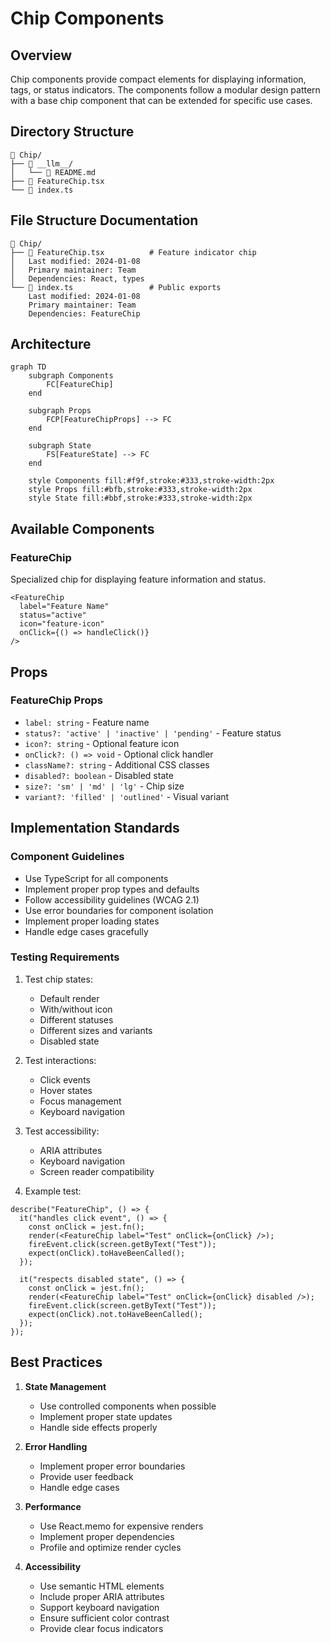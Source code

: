 # Chip Components

## Overview

Chip components provide compact elements for displaying information, tags, or status indicators. The components follow a modular design pattern with a base chip component that can be extended for specific use cases.

## Directory Structure

```
📁 Chip/
├── 📁 __llm__/
│   └── 📄 README.md
├── 📄 FeatureChip.tsx
└── 📄 index.ts
```

## File Structure Documentation

```
📁 Chip/
├── 📄 FeatureChip.tsx          # Feature indicator chip
│   Last modified: 2024-01-08
│   Primary maintainer: Team
│   Dependencies: React, types
└── 📄 index.ts                 # Public exports
    Last modified: 2024-01-08
    Primary maintainer: Team
    Dependencies: FeatureChip
```

## Architecture

```mermaid
graph TD
    subgraph Components
        FC[FeatureChip]
    end

    subgraph Props
        FCP[FeatureChipProps] --> FC
    end

    subgraph State
        FS[FeatureState] --> FC
    end

    style Components fill:#f9f,stroke:#333,stroke-width:2px
    style Props fill:#bfb,stroke:#333,stroke-width:2px
    style State fill:#bbf,stroke:#333,stroke-width:2px
```

## Available Components

### FeatureChip

Specialized chip for displaying feature information and status.

```tsx
<FeatureChip
  label="Feature Name"
  status="active"
  icon="feature-icon"
  onClick={() => handleClick()}
/>
```

## Props

### FeatureChip Props

- `label: string` - Feature name
- `status?: 'active' | 'inactive' | 'pending'` - Feature status
- `icon?: string` - Optional feature icon
- `onClick?: () => void` - Optional click handler
- `className?: string` - Additional CSS classes
- `disabled?: boolean` - Disabled state
- `size?: 'sm' | 'md' | 'lg'` - Chip size
- `variant?: 'filled' | 'outlined'` - Visual variant

## Implementation Standards

### Component Guidelines

- Use TypeScript for all components
- Implement proper prop types and defaults
- Follow accessibility guidelines (WCAG 2.1)
- Use error boundaries for component isolation
- Implement proper loading states
- Handle edge cases gracefully

### Testing Requirements

1. Test chip states:

   - Default render
   - With/without icon
   - Different statuses
   - Different sizes and variants
   - Disabled state

2. Test interactions:

   - Click events
   - Hover states
   - Focus management
   - Keyboard navigation

3. Test accessibility:

   - ARIA attributes
   - Keyboard navigation
   - Screen reader compatibility

4. Example test:

```tsx
describe("FeatureChip", () => {
  it("handles click event", () => {
    const onClick = jest.fn();
    render(<FeatureChip label="Test" onClick={onClick} />);
    fireEvent.click(screen.getByText("Test"));
    expect(onClick).toHaveBeenCalled();
  });

  it("respects disabled state", () => {
    const onClick = jest.fn();
    render(<FeatureChip label="Test" onClick={onClick} disabled />);
    fireEvent.click(screen.getByText("Test"));
    expect(onClick).not.toHaveBeenCalled();
  });
});
```

## Best Practices

1. **State Management**

   - Use controlled components when possible
   - Implement proper state updates
   - Handle side effects properly

2. **Error Handling**

   - Implement proper error boundaries
   - Provide user feedback
   - Handle edge cases

3. **Performance**

   - Use React.memo for expensive renders
   - Implement proper dependencies
   - Profile and optimize render cycles

4. **Accessibility**
   - Use semantic HTML elements
   - Include proper ARIA attributes
   - Support keyboard navigation
   - Ensure sufficient color contrast
   - Provide clear focus indicators

```

```
